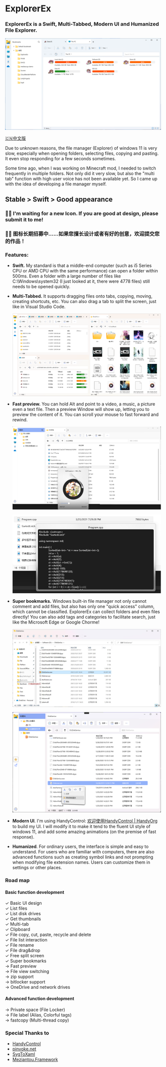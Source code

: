 # ExplorerEx

### ExplorerEx is a Swift, Multi-Tabbed, Modern UI and Humanized File Explorer.

![Preview](https://raw.githubusercontent.com/DearVa/ExplorerEx/master/Images/preview.png)

[🇨🇳中文版](https://github.com/DearVa/ExplorerEx/blob/master/Readme_zh_CN.md)

Due to unknown reasons, the file manager (Explorer) of windows 11 is very slow, especially when opening folders, selecting files, copying and pasting. It even stop responding for a few seconds sometimes.

Some time ago, when I was working on Minecraft mod, I needed to switch frequently in multiple folders. Not only did it very slow, but also the "multi tab" function with high user voice has not been available yet. So I came up with the idea of developing a file manager myself.

## Stable > Swift > Good appearance

### 👋👋 I'm waiting for a new Icon. If you are good at design, please submit it to me!
### 👋👋 图标长期招募中……如果您擅长设计或者有好的创意，欢迎提交您的作品！


### Features:

* **Swift.** My standard is that a middle-end computer (such as i5 Series CPU or AMD CPU with the same performance) can open a folder within 500ms. Even a folder with a large number of files like C:\Windows\system32 (I just looked at it, there were 4778 files) still needs to be opened quickly.

* **Multi-Tabbed.** It supports dragging files onto tabs, copying, moving, creating shortcuts, etc. You can also drag a tab to split the screen, just like in Visual Studio Code.

  ![SplitScreen](https://github.com/DearVa/ExplorerEx/blob/master/Images/SplitScreen.png)

* **Fast preview.** You can hold Alt and point to a video, a music, a picture even a text file. Then a preview Window will show up, letting you to preview the content of it. You can scroll your mouse to fast forward and rewind.

  ![FastPreview0](https://github.com/DearVa/ExplorerEx/blob/master/Images/FastPreview0.png)

  ![FastPreview1](https://github.com/DearVa/ExplorerEx/blob/master/Images/FastPreview1.png)

* **Super bookmarks.** Windows built-in file manager not only cannot comment and add files, but also has only one "quick access" column, which cannot be classified. ExplorerEx can collect folders and even files directly! You can also add tags and categories to facilitate search, just like the Microsoft Edge or Google Chorme!

  ![Explorer can't](https://github.com/DearVa/ExplorerEx/blob/master/Images/ExplorerCantAddFile.jpg)

  ![ExplorerEx Can](https://github.com/DearVa/ExplorerEx/blob/master/Images/SuperBookmarks.png)

* **Modern UI**. I'm using HandyControl: [欢迎使用HandyControl | HandyOrg](https://handyorg.github.io/handycontrol/) to build my UI. I will modify it to make it tend to the fluent UI style of windows 11, and add some amazing animations (on the premise of fast response).

* **Humanized**. For ordinary users, the interface is simple and easy to understand. For users who are familiar with computers, there are also advanced functions such as creating symbol links and not prompting when modifying file extension names. Users can customize them in settings or other places.

  

### Road map
#### Basic function development

✓ Basic UI design  
✓ List files  
✓ List disk drives  
✓ Get thumbnails  
✓ Multi-tab  
✓ Clipboard  
✓ File copy, cut, paste, recycle and delete  
✓ File list interaction  
✓ File rename  
✓ File drag&drop  
✓ Free split screen  
✓ Super bookmarks  
→ Fast preview  
→ File view switching  
→ zip support  
→ bitlocker support  
→ OneDrive and network drives  

#### Advanced function development
→ Private space (File Locker)  
→ File label (Alias, Colorful tags)  
→ fastcopy (Multi-thread copy)   


### Special Thanks to
* [HandyControl](https://github.com/HandyOrg/HandyControl)
* [pinvoke.net](https://www.pinvoke.net/)
* [SvgToXaml](https://github.com/BerndK/SvgToXaml)
* [Meziantou.Framework](https://github.com/meziantou/Meziantou.Framework)
